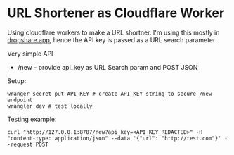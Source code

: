 # URL Shortener as Cloudflare Worker

Using cloudflare workers to make a URL shortner. I'm using this mostly in [dropshare.app](https://dropshare.app/), hence the API key is passed as a URL search parameter.

Very simple API

- /new - provide api_key as URL Search param and POST JSON 

Setup: 
```
wranger secret put API_KEY # create API_KEY string to secure /new endpoint
wrangler dev # test locally
```
Testing example: 
```
curl "http://127.0.0.1:8787/new?api_key=<API_KEY_REDACTED>" -H "content-type: application/json" --data '{"url": "http://test.com"}' --request POST
```

